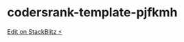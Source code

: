 # codersrank-template-pjfkmh

[Edit on StackBlitz ⚡️](https://stackblitz.com/edit/codersrank-template-pjfkmh)